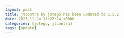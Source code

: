 ```yaml
---
layout: post
title: jtcontra by jotego has been updated to 1.5.2
date: 2023-11-24 11:22:24 +0000
categories: [jotego, jtcontra]
tags: [update]
---
```


